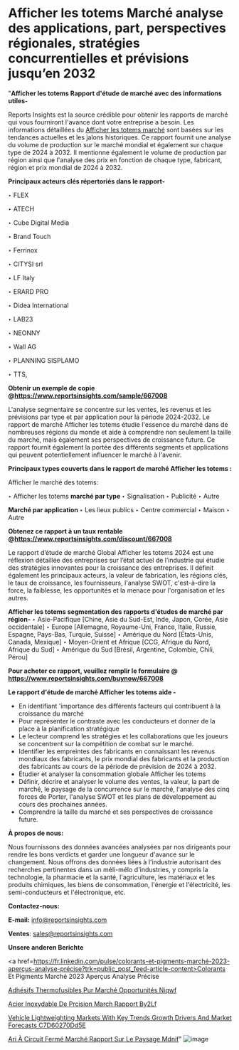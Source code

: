 # Afficher les totems Marché analyse des applications, part, perspectives régionales, stratégies concurrentielles et prévisions jusqu’en 2032

 "<strong>Afficher les totems Rapport d'étude de marché avec des informations utiles-</strong>

Reports Insights est la source crédible pour obtenir les rapports de marché qui vous fourniront l'avance dont votre entreprise a besoin. Les informations détaillées du <a href=https://www.reportsinsights.com/sample/667008>Afficher les totems marché</a> sont basées sur les tendances actuelles et les jalons historiques. Ce rapport fournit une analyse du volume de production sur le marché mondial et également sur chaque type de 2024 à 2032. Il mentionne également le volume de production par région ainsi que l'analyse des prix en fonction de chaque type, fabricant, région et prix mondial de 2024 à 2032.

<b>Principaux acteurs clés répertoriés dans le rapport-</b>

‣ FLEX

‣ ATECH

‣ Cube Digital Media

‣ Brand Touch

‣ Ferrinox

‣ CITYSI srl

‣ LF Italy

‣ ERARD PRO

‣ Didea International

‣ LAB23

‣ NEONNY

‣ Wall AG

‣ PLANNING SISPLAMO

‣ TTS,

<strong><b>Obtenir un exemple de copie @</b></strong><a href=https://www.reportsinsights.com/sample/667008><strong><b>https://www.reportsinsights.com/sample/667008</b></strong></a>

L'analyse segmentaire se concentre sur les ventes, les revenus et les prévisions par type et par application pour la période 2024-2032. Le rapport de marché Afficher les totems étudie l'essence du marché dans de nombreuses régions du monde et aide à comprendre non seulement la taille du marché, mais également ses perspectives de croissance future. Ce rapport fournit également la portée des différents segments et applications qui peuvent potentiellement influencer le marché à l'avenir.

<strong>Principaux types couverts dans le rapport de marché Afficher les totems :</strong>

Afficher le marché des totems:

‣  Afficher les totems <strong> marché <strong> par type </strong> </strong>
‣ Signalisation
‣ Publicité
‣ Autre

<strong>Marché par application </strong>
‣ Les lieux publics
‣ Centre commercial
‣ Maison
‣ Autre

<strong><b>Obtenez ce rapport à un taux rentable @</b></strong><a href=https://www.reportsinsights.com/discount/667008><strong><b>https://www.reportsinsights.com/discount/667008</b></strong></a>

Le rapport d’étude de marché Global Afficher les totems 2024 est une réflexion détaillée des entreprises sur l’état actuel de l’industrie qui étudie des stratégies innovantes pour la croissance des entreprises. Il définit également les principaux acteurs, la valeur de fabrication, les régions clés, le taux de croissance, les fournisseurs, l'analyse SWOT, c'est-à-dire la force, la faiblesse, les opportunités et la menace pour l'organisation et les autres.

<strong>Afficher les totems segmentation des rapports d'études de marché par région-</strong>
‣ Asie-Pacifique [Chine, Asie du Sud-Est, Inde, Japon, Corée, Asie occidentale]
‣ Europe [Allemagne, Royaume-Uni, France, Italie, Russie, Espagne, Pays-Bas, Turquie, Suisse]
‣ Amérique du Nord [États-Unis, Canada, Mexique]
‣ Moyen-Orient et Afrique [CCG, Afrique du Nord, Afrique du Sud]
‣ Amérique du Sud [Brésil, Argentine, Colombie, Chili, Pérou]

<strong>Pour acheter ce rapport, veuillez remplir le formulaire @   <a href=https://www.reportsinsights.com/buynow/667008>https://www.reportsinsights.com/buynow/667008</a></strong>

<strong>Le rapport d'étude de marché Afficher les totems aide -</strong>
<ul>
  <li>En identifiant 'importance des différents facteurs qui contribuent à la croissance du marché</li>
  <li>Pour représenter le contraste avec les conducteurs et donner de la place à la planification stratégique</li>
  <li>Le lecteur comprend les stratégies et les collaborations que les joueurs se concentrent sur la compétition de combat sur le marché.</li>
  <li>Identifier les empreintes des fabricants en connaissant les revenus mondiaux des fabricants, le prix mondial des fabricants et la production des fabricants au cours de la période de prévision de 2024 à 2032.</li>
  <li>Étudier et analyser la consommation globale Afficher les totems</li>
  <li>Définir, décrire et analyser le volume des ventes, la valeur, la part de marché, le paysage de la concurrence sur le marché, l'analyse des cinq forces de Porter, l'analyse SWOT et les plans de développement au cours des prochaines années.</li>
  <li>Comprendre la taille du marché et ses perspectives de croissance future.</li>
</ul>
<strong>À propos de nous:</strong>

Nous fournissons des données avancées analysées par nos dirigeants pour rendre les bons verdicts et garder une longueur d'avance sur le changement. Nous offrons des données liées à l'industrie autorisant des recherches pertinentes dans un méli-mélo d'industries, y compris la technologie, la pharmacie et la santé, l'agriculture, les matériaux et les produits chimiques, les biens de consommation, l'énergie et l'électricité, les semi-conducteurs et l'électronique, etc.

<strong>Contactez-nous:</strong>

<strong>E-mail:</strong> <a href=mailto:info@reportsinsights.com>info@reportsinsights.com</a>

<strong>Ventes</strong>: <a href=mailto:sales@reportsinsights.com>sales@reportsinsights.com</a>

<strong>Unsere anderen Berichte</strong>

<a href=https://fr.linkedin.com/pulse/colorants-et-pigments-marché-2023-aperçus-analyse-précise?trk=public_post_feed-article-content>Colorants Et Pigments Marché 2023 Aperçus Analyse Précise</a>

<a href=https://fr.linkedin.com/pulse/adhésifs-thermofusibles-pur-marché-opportunités-niqwf/>Adhésifs Thermofusibles Pur Marché Opportunités Niqwf</a>

<a href=https://www.linkedin.com/pulse/acier-inoxydable-de-pr%C3%A9cision-march%C3%A9-rapport-by2lf/>Acier Inoxydable De Prcision March Rapport By2Lf</a>

<a href=https://medium.com/@sakshideshmukh994/vehicle-lightweighting-markets-with-key-trends-growth-drivers-and-market-forecasts-c7d60270dd5e>Vehicle Lightweighting Markets With Key Trends Growth Drivers And Market Forecasts C7D60270Dd5E</a>

<a href=https://fr.linkedin.com/pulse/ari-à-circuit-fermé-marché-rapport-sur-le-paysage-mdnif/>Ari À Circuit Fermé Marché Rapport Sur Le Paysage Mdnif</a>"
![image](https://github.com/daminid12/RImarketgrowth/assets/158430485/c2495583-5798-4419-ab0e-28433935cf62)
